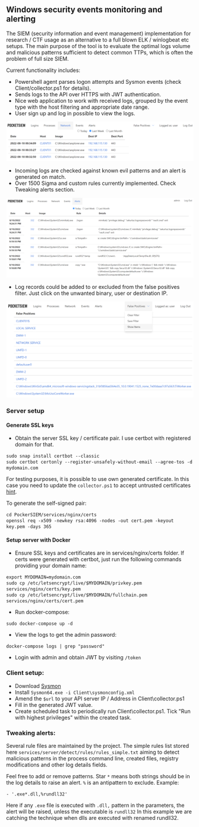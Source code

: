 ## Windows security events monitoring and alerting

 The SIEM (security information and event management) implementation for research / CTF usage as an alternative to a full blown ELK / winlogbeat etc setups. The main purpose of the tool is to evaluate the optimal logs volume and malicious patterns sufficient to detect common TTPs, which is often the problem of full size SIEM.

Current functionality includes:

* Powershell agent parses logon attempts and Sysmon events (check Client/collector.ps1 for details).
* Sends logs to the API over HTTPS with JWT authentication.
* Nice web application to work with received logs, grouped by the event type with the host filtering and appropriate date range.
* User sign up and log in possible to view the logs.

![](img/network-logs.png)

* Incoming logs are checked against known evil patterns and an alert is generated on match.
* Over 1500 Sigma and custom rules currently implemented. Check Tweaking alerts section.

![](img/alerts.png)

* Log records could be added to or excluded from the false positives filter. Just click on the unwanted binary, user or destination IP.

![](img/false-positives.png)

### Server setup

#### Generate SSL keys

* Obtain the server SSL key / certificate pair. I use certbot with registered domain for that.

```
sudo snap install certbot --classic
sudo certbot certonly --register-unsafely-without-email --agree-tos -d mydomain.com
```

For testing purposes, it is possible to use own generated certificate. In this case you need to update the `collector.ps1` to accept untrusted certificates [hint](https://stackoverflow.com/questions/11696944/powershell-v3-invoke-webrequest-https-error).

To generate the self-signed pair:

```
cd PockerSIEM/services/nginx/certs
openssl req -x509 -newkey rsa:4096 -nodes -out cert.pem -keyout key.pem -days 365
```

#### Setup server with Docker

* Ensure SSL keys and certificates are in services/nginx/certs folder. If certs were generated with certbot, just run the following commands providing your domain name:

```
export MYDOMAIN=mydomain.com
sudo cp /etc/letsencrypt/live/$MYDOMAIN/privkey.pem services/nginx/certs/key.pem
sudo cp /etc/letsencrypt/live/$MYDOMAIN/fullchain.pem services/nginx/certs/cert.pem
```

* Run docker-compose:

```
sudo docker-compose up -d
```

* View the logs to get the admin password:

```
docker-compose logs | grep "password"
```

* Login with admin and obtain JWT by visiting `/token`

### Client setup:

* Download [Sysmon](https://download.sysinternals.com/files/Sysmon.zip)
* Install `Sysmon64.exe -i Client\sysmonconfig.xml`
* Amend the `$url` to your API server IP / Address in Client\collector.ps1
* Fill in the generated JWT value.
* Create scheduled task to periodically run Client\collector.ps1. Tick "Run with highest privileges" within the created task.

### Tweaking alerts:

Several rule files are maintained by the project. The simple rules list stored here `services/server/detect/rules/rules_simple.txt` aiming to detect malicious patterns in the process command line, created files, registry modifications and other log details fields. 

Feel free to add or remove patterns. Star `*` means both strings should be in the log details to raise an alert. `%` is an antipattern to exclude. Example:

```
- '.exe*.dll,%rundll32'
```

Here if any `.exe` file is executed with `.dll,` pattern in the parameters, the alert will be raised, unless the executable is `rundll32` In this example we are catching the technique when dlls are executed with renamed rundll32.